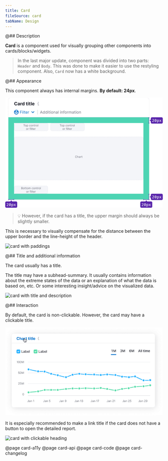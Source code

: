 ```yaml
---
title: Card
fileSource: card
tabName: Design
---
```


@## Description

**Card** is a component used for visually grouping other components into cards/blocks/widgets.

> In the last major update, component was divided into two parts: `Header` and `Body`. This was done to make it easier to use the restyling component. Also, `Card` now has a white background.

@## Appearance

This component always has internal margins. **By default: 24px**.

![card with default paddings](static/card-paddings2.png)

> 💡 However, if the card has a title, the upper margin should always be slightly smaller.

This is necessary to visually compensate for the distance between the upper border and the line-height of the header.

![card with paddings](static/card-paddings.png)

@## Title and additional information

The card usually has a title.

The title may have a subhead-summary. It usually contains information about the extreme states of the data or an explanation of what the data is based on, etc. Or some interesting insight/advice on the visualized data.

![card with title and description](static/card-title-and-description.png)

@## Interaction

By default, the card is non-clickable. However, the card may have a clickable title.

![card with clickable heading](static/card-clickable.png)

It is especially recommended to make a link title if the card does not have a button to open the detailed report.

![card with clickable heading](static/card-clickable-2.png)

@page card-a11y
@page card-api
@page card-code
@page card-changelog
